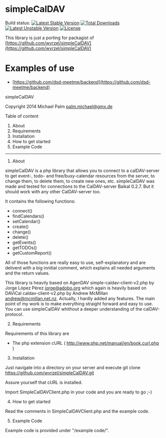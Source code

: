 # simpleCalDAV

Build status: [![Latest Stable Version](https://poser.pugx.org/thecsea/simple-caldav-client/v/stable)](https://packagist.org/packages/thecsea/simple-caldav-client) [![Total Downloads](https://poser.pugx.org/thecsea/simple-caldav-client/downloads)](https://packagist.org/packages/thecsea/simple-caldav-client) [![Latest Unstable Version](https://poser.pugx.org/thecsea/simple-caldav-client/v/unstable)](https://packagist.org/packages/thecsea/simple-caldav-client) [![License](https://poser.pugx.org/thecsea/simple-caldav-client/license)](https://packagist.org/packages/thecsea/simple-caldav-client)

This library is just a porting for packagist of [https://github.com/wvrzel/simpleCalDAV](https://github.com/wvrzel/simpleCalDAV)

# Examples of use
* [https://github.com/dsd-meetme/backend](https://github.com/dsd-meetme/backend)

simpleCalDAV

Copyright 2014 Michael Palm <palm.michael@gmx.de>

Table of content

1. About
1. Requirements
1. Installation
1. How to get started
1. Example Code

------------------------

1) About

simpleCalDAV is a php library that allows you to connect to a calDAV-server to get event-, todo- and free/busy-calendar resources from the server, to change them, to delete them, to create new ones, etc.
simpleCalDAV was made and tested for connections to the CalDAV-server Baikal 0.2.7. But it should work with any other CalDAV-server too.

It contains the following functions:
  - connect()
  - findCalendars()
  - setCalendar()
  - create()
  - change()
  - delete()
  - getEvents()
  - getTODOs()
  - getCustomReport()

All of those functions are really easy to use, self-explanatory and are deliverd with a big innitial comment, which explains all needed arguments and the return values.

This library is heavily based on AgenDAV simple-caldav-client-v2.php by Jorge López Pérez <jorge@adobo.org> which again is heavily based on DAViCal caldav-client-v2.php by Andrew McMillan <andrew@mcmillan.net.nz>.
Actually, I hardly added any features. The main point of my work is to make everything straight forward and easy to use. You can use simpleCalDAV whithout a deeper understanding of the calDAV-protocol.


2) Requirements

Requirements of this library are
  - The php extension cURL ( http://www.php.net/manual/en/book.curl.php )


3) Installation

Just navigate into a directory on your server and execute
git clone https://github.com/wvrzel/simpleCalDAV.git

Assure yourself that cURL is installed.

Import SimpleCalDAVClient.php in your code and you are ready to go ;-)


4) How to get started

Read the comments in SimpleCalDAVClient.php and the example code.


5) Example Code

Example code is provided under "/example code/".
